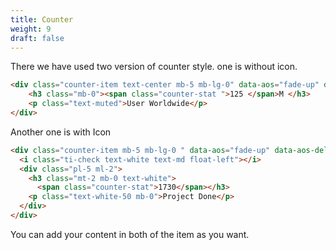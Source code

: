 ```yaml
---
title: Counter
weight: 9
draft: false
---
```

There we have used two version of counter style. one is without icon.

```html
<div class="counter-item text-center mb-5 mb-lg-0" data-aos="fade-up" data-aos-delay="200">
	<h3 class="mb-0"><span class="counter-stat ">125 </span>M </h3>
	<p class="text-muted">User Worldwide</p>
</div>
```

Another one is with Icon

```html
<div class="counter-item mb-5 mb-lg-0 " data-aos="fade-up" data-aos-delay="100">
  <i class="ti-check text-white text-md float-left"></i>
  <div class="pl-5 ml-2">
    <h3 class="mt-2 mb-0 text-white">
      <span class="counter-stat">1730</span></h3>
    <p class="text-white-50 mb-0">Project Done</p>
  </div>
</div>
```

You can add your content in both of the item as you want.